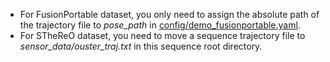 
* For FusionPortable dataset, you only need to assign the absolute path of the trajectory file to *pose_path* in [config/demo_fusionportable.yaml](config/demo_fusionportable.yaml).
* For STheReO dataset, you need to move a sequence trajectory file to *sensor_data/ouster_traj.txt* in this sequence root directory.